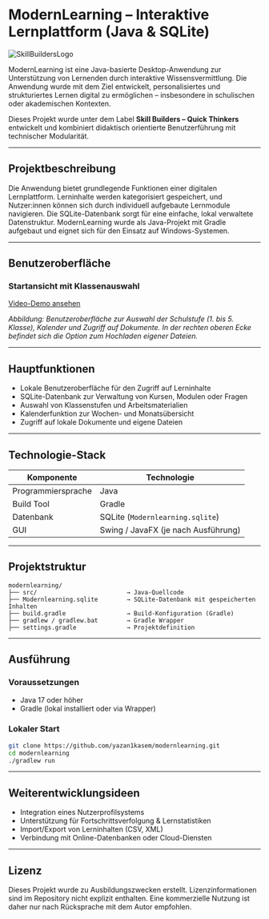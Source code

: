 # ModernLearning – Interaktive Lernplattform (Java & SQLite)

![SkillBuildersLogo](https://github.com/user-attachments/assets/50e6c142-cfe6-4428-b151-03ec1f9228a4)


ModernLearning ist eine Java-basierte Desktop-Anwendung zur Unterstützung von Lernenden durch interaktive Wissensvermittlung. Die Anwendung wurde mit dem Ziel entwickelt, personalisiertes und strukturiertes Lernen digital zu ermöglichen – insbesondere in schulischen oder akademischen Kontexten.

Dieses Projekt wurde unter dem Label **Skill Builders – Quick Thinkers** entwickelt und kombiniert didaktisch orientierte Benutzerführung mit technischer Modularität.

---

## Projektbeschreibung

Die Anwendung bietet grundlegende Funktionen einer digitalen Lernplattform. Lerninhalte werden kategorisiert gespeichert, und Nutzer:innen können sich durch individuell aufgebaute Lernmodule navigieren. Die SQLite-Datenbank sorgt für eine einfache, lokal verwaltete Datenstruktur. ModernLearning wurde als Java-Projekt mit Gradle aufgebaut und eignet sich für den Einsatz auf Windows-Systemen.

---

## Benutzeroberfläche

### Startansicht mit Klassenauswahl

[Video-Demo ansehen](./Projekt-ansicht.mp4)

*Abbildung: Benutzeroberfläche zur Auswahl der Schulstufe (1. bis 5. Klasse), Kalender und Zugriff auf Dokumente. In der rechten oberen Ecke befindet sich die Option zum Hochladen eigener Dateien.*

---

## Hauptfunktionen

- Lokale Benutzeroberfläche für den Zugriff auf Lerninhalte
- SQLite-Datenbank zur Verwaltung von Kursen, Modulen oder Fragen
- Auswahl von Klassenstufen und Arbeitsmaterialien
- Kalenderfunktion zur Wochen- und Monatsübersicht
- Zugriff auf lokale Dokumente und eigene Dateien

---

## Technologie-Stack

| Komponente         | Technologie           |
|--------------------|-----------------------|
| Programmiersprache | Java                  |
| Build Tool         | Gradle                |
| Datenbank          | SQLite (`Modernlearning.sqlite`) |
| GUI                | Swing / JavaFX (je nach Ausführung) |

---

## Projektstruktur

```
modernlearning/
├── src/                         → Java-Quellcode
├── Modernlearning.sqlite        → SQLite-Datenbank mit gespeicherten Inhalten
├── build.gradle                 → Build-Konfiguration (Gradle)
├── gradlew / gradlew.bat        → Gradle Wrapper
├── settings.gradle              → Projektdefinition
```

---

## Ausführung

### Voraussetzungen

- Java 17 oder höher
- Gradle (lokal installiert oder via Wrapper)

### Lokaler Start

```bash
git clone https://github.com/yazan1kasem/modernlearning.git
cd modernlearning
./gradlew run
```

---

## Weiterentwicklungsideen

- Integration eines Nutzerprofilsystems
- Unterstützung für Fortschrittsverfolgung & Lernstatistiken
- Import/Export von Lerninhalten (CSV, XML)
- Verbindung mit Online-Datenbanken oder Cloud-Diensten

---

## Lizenz

Dieses Projekt wurde zu Ausbildungszwecken erstellt. Lizenzinformationen sind im Repository nicht explizit enthalten. Eine kommerzielle Nutzung ist daher nur nach Rücksprache mit dem Autor empfohlen.
